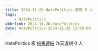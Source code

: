 ```yaml
---
title: 2024-11-28-HatePolitics 違規 0 人
tags:
    - HatePolitics
abbrlink: 2024-11-28-HatePolitics
date: HatePolitics-2024-11-28 12:00:00
---
```

HatePolitics 板 [板規連結](https://www.ptt.cc/bbs/HatePolitics/M.1617115262.A.D60.html)
昨天違規 0 人
